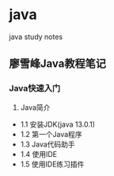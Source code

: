 # java
java study notes
## 廖雪峰Java教程笔记
### Java快速入门
1. Java简介
* 1.1 安装JDK(java 13.0.1)
* 1.2 第一个Java程序
* 1.3 Java代码助手
* 1.4 使用IDE
* 1.5 使用IDE练习插件